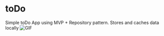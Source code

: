 # toDo
Simple toDo App using MVP + Repository pattern. Stores and caches data locally
![GIF](https://github.com/teendream/toDo/blob/main/DemoToDo/Todo.gif)
